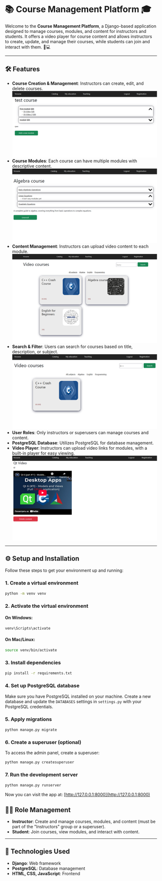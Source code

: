 # 📚 Course Management Platform 🎓

Welcome to the **Course Management Platform**, a Django-based application designed to manage courses, modules, and content for instructors and students. It offers a video player for course content and allows instructors to create, update, and manage their courses, while students can join and interact with them. 🎥💻

---

## 🛠️ Features
- **Course Creation & Management**: Instructors can create, edit, and delete courses.
![Django Website](./website1.png)
- **Course Modules**: Each course can have multiple modules with descriptive content.
![Django Website](./website4.png)
- **Content Management**: Instructors can upload video content to each module.
![Django Website](./website2.png)
- **Search & Filter**: Users can search for courses based on title, description, or subject.
![Django Website](./website3.png)
- **User Roles**: Only instructors or superusers can manage courses and content.
- **PostgreSQL Database**: Utilizes PostgreSQL for database management.
- **Video Player**: Instructors can upload video links for modules, with a built-in player for easy viewing.
![Django Website](./website5.png)
---

## ⚙️ Setup and Installation

Follow these steps to get your environment up and running:

### 1. Create a virtual environment

```bash
python -m venv venv
```

### 2. Activate the virtual environment

#### On Windows:
```bash
venv\Scripts\activate
```

#### On Mac/Linux:
```bash
source venv/bin/activate
```

### 3. Install dependencies

```bash
pip install -r requirements.txt
```

### 4. Set up PostgreSQL database
Make sure you have PostgreSQL installed on your machine. Create a new database and update the `DATABASES` settings in `settings.py` with your PostgreSQL credentials.

### 5. Apply migrations

```bash
python manage.py migrate
```

### 6. Create a superuser (optional)

To access the admin panel, create a superuser:

```bash
python manage.py createsuperuser
```

### 7. Run the development server

```bash
python manage.py runserver
```

Now you can visit the app at: [http://127.0.0.1:8000](http://127.0.0.1:8000)

## 🧑‍🏫 Role Management

- **Instructor**: Create and manage courses, modules, and content (must be part of the "Instructors" group or a superuser).
- **Student**: Join courses, view modules, and interact with content.

---

## 🔧 Technologies Used

- **Django**: Web framework
- **PostgreSQL**: Database management
- **HTML, CSS, JavaScript**: Frontend

